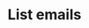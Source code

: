 ---
title: List emails
excerpt: Returns a list of all emails
api:
  file: sycle.json
  operationId: emailIndex
hidden: false
---